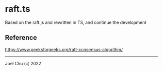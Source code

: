 # raft.ts
Based on the raft.js and rewritten in TS, and continue the development

## Reference 

https://www.geeksforgeeks.org/raft-consensus-algorithm/

--- 

Joel Chu (c) 2022
